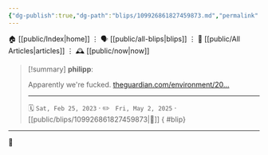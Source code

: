 ```yaml
---
{"dg-publish":true,"dg-path":"blips/109926861827459873.md","permalink":"/blips/109926861827459873/","title":"philipp on mastodon @ 2023-02-25"}
---
```



<div class="transclusion internal-embed is-loaded"><div class="markdown-embed">




🏠 [[public/Index\|home]]  ⋮ 🗣️ [[public/all-blips\|blips]] ⋮  📝 [[public/All Articles\|articles]]  ⋮ 🕰️ [[public/now\|now]]


</div></div>


> [!summary] **philipp**:
>
> Apparently we're fucked. [theguardian.com/environment/20…](https://www.theguardian.com/environment/2023/feb/24/ecosystem-collapse-wildlife-losses-permian-triassic-mass-extinction-study)
> - - -
>
> 🗓️ <code>Sat, Feb 25, 2023</code>  · ✏️ <code> Fri, May 2, 2025</code>  · [[public/blips/109926861827459873\|🔗]]
{ #blip}


- - -

 👾
